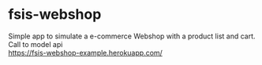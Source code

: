 # fsis-webshop
Simple app to simulate a e-commerce Webshop with a product list and cart. 
Call to model api   
https://fsis-webshop-example.herokuapp.com/
